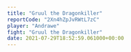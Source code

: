 ```yaml
---
title: "Gruul the Dragonkiller"
reportCode: "2Xn4hZpJvRWtL7zC"
player: "Andrawe"
fight: "Gruul the Dragonkiller"
date: 2021-07-29T18:52:59.061000+00:00
---
```

